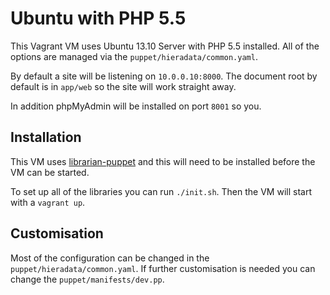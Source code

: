 Ubuntu with PHP 5.5
===================

This Vagrant VM uses Ubuntu 13.10 Server with PHP 5.5 installed. All of the options are managed via the `puppet/hieradata/common.yaml`. 

By default a site will be listening on `10.0.0.10:8000`. The document root by default is in `app/web` so the site will work straight away.

In addition phpMyAdmin will be installed on port `8001` so you.

Installation
------------

This VM uses [librarian-puppet](http://librarian-puppet.com/) and this will need to be installed before the VM can be started.

To set up all of the libraries you can run `./init.sh`. Then the VM will start with a `vagrant up`.

Customisation
-------------

Most of the configuration can be changed in the `puppet/hieradata/common.yaml`. If further customisation is needed you can change the `puppet/manifests/dev.pp`.
